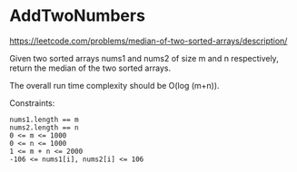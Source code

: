 # AddTwoNumbers

https://leetcode.com/problems/median-of-two-sorted-arrays/description/

Given two sorted arrays nums1 and nums2 of size m and n respectively, return the median of the two sorted arrays.

The overall run time complexity should be O(log (m+n)).


Constraints:

    nums1.length == m
    nums2.length == n
    0 <= m <= 1000
    0 <= n <= 1000
    1 <= m + n <= 2000
    -106 <= nums1[i], nums2[i] <= 106
